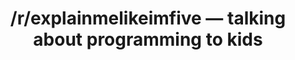 ---
title: /r/explainmelikeimfive — talking about programming to kids
redirect_to: 'https://carlastabile.medium.com/r-explainmelikeimfive-talking-about-programming-to-kids-4ece2e290f50'
platform: medium
medium_excerpt: If you are someone that regularly uses the internet, you have probably come across Reddit and the subreddit called /r/explainmelikeimfive.
---